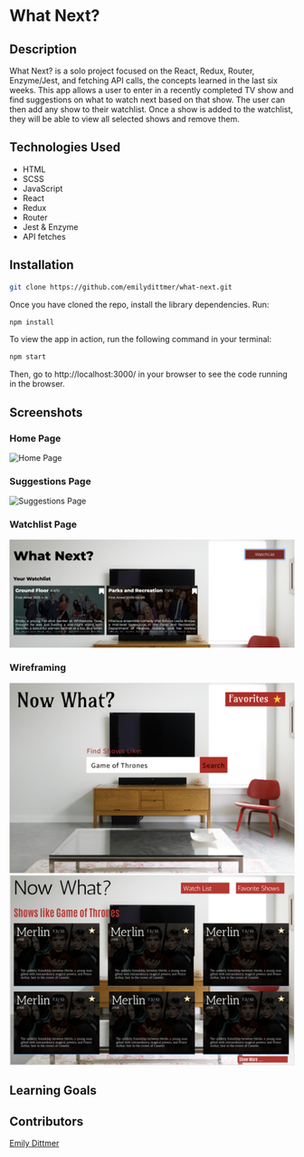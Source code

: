 # What Next?

## Description

What Next? is a solo project focused on the React, Redux, Router, Enzyme/Jest, and fetching API calls, the concepts learned in the last six weeks. This app allows a user to enter in a recently completed TV show and find suggestions on what to watch next based on that show. The user can then add any show to their watchlist. Once a show is added to the watchlist, they will be able to view all selected shows and remove them. 

## Technologies Used
- HTML
- SCSS 
- JavaScript
- React
- Redux
- Router
- Jest & Enzyme
- API fetches

## Installation

```bash
git clone https://github.com/emilydittmer/what-next.git
```
Once you have cloned the repo, install the library dependencies. Run:

```bash
npm install
```

To view the app in action, run the following command in your terminal:

```bash
npm start
```

Then, go to http://localhost:3000/ in your browser to see the code running in the browser.


## Screenshots
### Home Page
![Home Page](https://github.com/emilydittmer/what-next/blob/master/src/images/Screen%20Shot%202019-07-29%20at%207.00.05%20PM.png)
### Suggestions Page
![Suggestions Page](https://github.com/emilydittmer/what-next/blob/master/src/images/Screen%20Shot%202019-07-29%20at%208.31.15%20PM.png)
### Watchlist Page
![Watchlist Page](https://github.com/emilydittmer/what-next/blob/master/src/images/Screen%20Shot%202019-07-29%20at%208.31.29%20PM.png)
### Wireframing
![Wireframe Homepage](https://github.com/emilydittmer/what-next/blob/master/src/images/Screen%20Shot%202019-07-29%20at%208.34.31%20PM.png)
![Wireframe Suggestions Page](https://github.com/emilydittmer/what-next/blob/master/src/images/Screen%20Shot%202019-07-29%20at%208.33.33%20PM.png)

## Learning Goals


## Contributors
[Emily Dittmer](https://github.com/emilydittmer)
